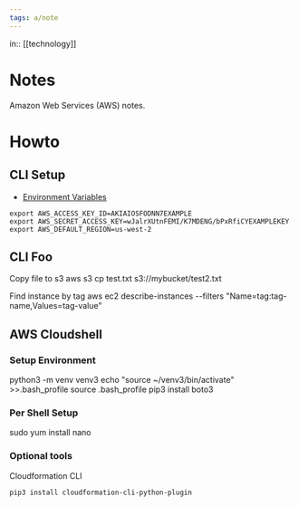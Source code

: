```yaml
---
tags: a/note
---
```

in:: [[technology]]

# Notes
Amazon Web Services (AWS) notes.

# Howto
## CLI Setup
- [Environment Variables](https://docs.aws.amazon.com/cli/latest/userguide/cli-configure-envvars.html)
```
export AWS_ACCESS_KEY_ID=AKIAIOSFODNN7EXAMPLE
export AWS_SECRET_ACCESS_KEY=wJalrXUtnFEMI/K7MDENG/bPxRfiCYEXAMPLEKEY
export AWS_DEFAULT_REGION=us-west-2
```

## CLI Foo
Copy file to s3
aws s3 cp test.txt s3://mybucket/test2.txt

Find instance by tag
aws ec2 describe-instances --filters "Name=tag:tag-name,Values=tag-value"

## AWS Cloudshell
### Setup Environment
python3 -m venv venv3
echo "source ~/venv3/bin/activate" >>.bash_profile
source .bash_profile
pip3 install boto3

### Per Shell Setup
sudo yum install nano

### Optional tools
Cloudformation CLI
```
pip3 install cloudformation-cli-python-plugin
```
